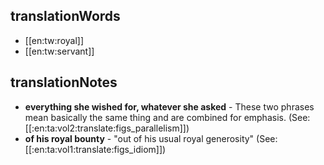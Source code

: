 ## translationWords

* [[en:tw:royal]]
* [[en:tw:servant]]

## translationNotes

* **everything she wished for, whatever she asked** - These two phrases mean basically the same thing and are combined for emphasis. (See: [[:en:ta:vol2:translate:figs_parallelism]])
* **of his royal bounty** - "out of his usual royal generosity" (See: [[:en:ta:vol1:translate:figs_idiom]])
